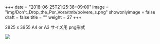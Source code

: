 +++
date = "2018-06-25T21:25:38+09:00"
image = "img/Don't_Drop_the_Por_Vora/tmb/polvere_s.png"
showonlyimage = false
draft = false
title = ""
weight = 27
+++

2825 x 3955
A4 or A3 サイズ用
png形式

![](/img/Don't_Drop_the_Por_Vora/polvere_s.png)

